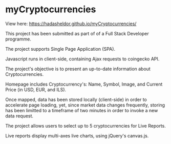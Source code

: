 # myCryptocurrencies

View here: https://hadasheldor.github.io/myCryptocurrencies/


This project has been submitted as part of of a Full Stack Developer programme.

The project supports Single Page Application (SPA).

Javascript runs in client-side, containing Ajax requests to coingecko API.

The project's objective is to present an up-to-date information about Cryptocurrencies. 

Homepage includes Cryptocurrency's: Name, Symbol, Image, and Current Price (in USD, EUR, and ILS).            

Once mapped, data has been stored locally (client-side) in order to accelerate page loading, yet, since market data changes frequently, storing has been limitted to a timeframe of two minutes in order to invoke a new data request.

The project allows users to select up to 5 cryptocurrencies for Live Reports.

Live reports display multi-axes live charts, using jQuery's canvas.js.
